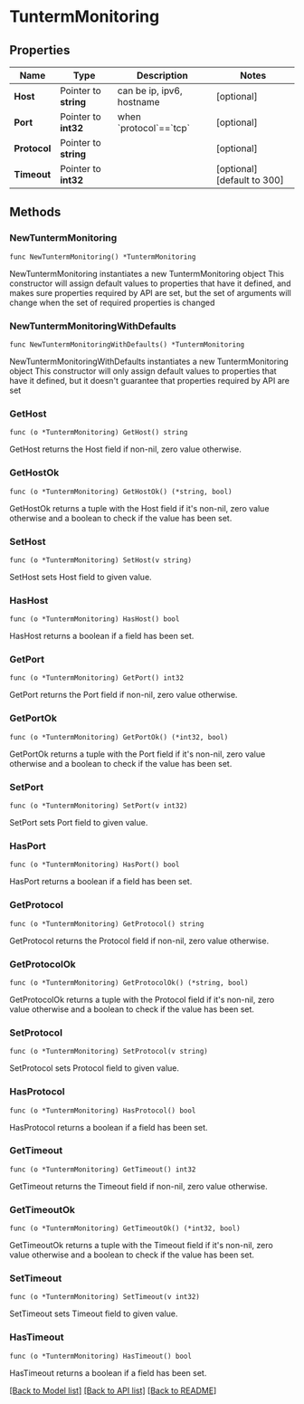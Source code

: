 # TuntermMonitoring

## Properties

Name | Type | Description | Notes
------------ | ------------- | ------------- | -------------
**Host** | Pointer to **string** | can be ip, ipv6, hostname | [optional] 
**Port** | Pointer to **int32** | when &#x60;protocol&#x60;&#x3D;&#x3D;&#x60;tcp&#x60; | [optional] 
**Protocol** | Pointer to **string** |  | [optional] 
**Timeout** | Pointer to **int32** |  | [optional] [default to 300]

## Methods

### NewTuntermMonitoring

`func NewTuntermMonitoring() *TuntermMonitoring`

NewTuntermMonitoring instantiates a new TuntermMonitoring object
This constructor will assign default values to properties that have it defined,
and makes sure properties required by API are set, but the set of arguments
will change when the set of required properties is changed

### NewTuntermMonitoringWithDefaults

`func NewTuntermMonitoringWithDefaults() *TuntermMonitoring`

NewTuntermMonitoringWithDefaults instantiates a new TuntermMonitoring object
This constructor will only assign default values to properties that have it defined,
but it doesn't guarantee that properties required by API are set

### GetHost

`func (o *TuntermMonitoring) GetHost() string`

GetHost returns the Host field if non-nil, zero value otherwise.

### GetHostOk

`func (o *TuntermMonitoring) GetHostOk() (*string, bool)`

GetHostOk returns a tuple with the Host field if it's non-nil, zero value otherwise
and a boolean to check if the value has been set.

### SetHost

`func (o *TuntermMonitoring) SetHost(v string)`

SetHost sets Host field to given value.

### HasHost

`func (o *TuntermMonitoring) HasHost() bool`

HasHost returns a boolean if a field has been set.

### GetPort

`func (o *TuntermMonitoring) GetPort() int32`

GetPort returns the Port field if non-nil, zero value otherwise.

### GetPortOk

`func (o *TuntermMonitoring) GetPortOk() (*int32, bool)`

GetPortOk returns a tuple with the Port field if it's non-nil, zero value otherwise
and a boolean to check if the value has been set.

### SetPort

`func (o *TuntermMonitoring) SetPort(v int32)`

SetPort sets Port field to given value.

### HasPort

`func (o *TuntermMonitoring) HasPort() bool`

HasPort returns a boolean if a field has been set.

### GetProtocol

`func (o *TuntermMonitoring) GetProtocol() string`

GetProtocol returns the Protocol field if non-nil, zero value otherwise.

### GetProtocolOk

`func (o *TuntermMonitoring) GetProtocolOk() (*string, bool)`

GetProtocolOk returns a tuple with the Protocol field if it's non-nil, zero value otherwise
and a boolean to check if the value has been set.

### SetProtocol

`func (o *TuntermMonitoring) SetProtocol(v string)`

SetProtocol sets Protocol field to given value.

### HasProtocol

`func (o *TuntermMonitoring) HasProtocol() bool`

HasProtocol returns a boolean if a field has been set.

### GetTimeout

`func (o *TuntermMonitoring) GetTimeout() int32`

GetTimeout returns the Timeout field if non-nil, zero value otherwise.

### GetTimeoutOk

`func (o *TuntermMonitoring) GetTimeoutOk() (*int32, bool)`

GetTimeoutOk returns a tuple with the Timeout field if it's non-nil, zero value otherwise
and a boolean to check if the value has been set.

### SetTimeout

`func (o *TuntermMonitoring) SetTimeout(v int32)`

SetTimeout sets Timeout field to given value.

### HasTimeout

`func (o *TuntermMonitoring) HasTimeout() bool`

HasTimeout returns a boolean if a field has been set.


[[Back to Model list]](../README.md#documentation-for-models) [[Back to API list]](../README.md#documentation-for-api-endpoints) [[Back to README]](../README.md)


